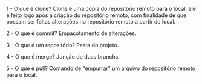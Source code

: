 1 - O que é clone?
Clone é uma cópia do repositório remoto para o local, ele é feito logo após a criação do repositório remoto,
com finalidade de que possam ser feitas alterações no repositório remoto a partir do local.

2 - O que é commit?
Empacotamento de alterações.

3 - O que é um repositório?
Pasta do projeto.

4 - O que é merge?
Junção de duas branchs.

5 - O que é pull?
Comando de "empurrar" um arquivo do repositório remoto para o local.